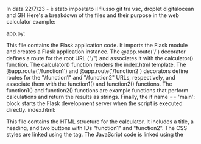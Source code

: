  In data 22/7/23 - è stato impostato il flusso git tra vsc, droplet digitalocean and GH
 Here's a breakdown of the files and their purpose in the web calculator example:

app.py:

This file contains the Flask application code. It imports the Flask module and creates a Flask application instance. The @app.route('/') decorator defines a route for the root URL ("/") and associates it with the calculator() function. The calculator() function renders the index.html template. The @app.route('/function1') and @app.route('/function2') decorators define routes for the "/function1" and "/function2" URLs, respectively, and associate them with the function1() and function2() functions. The function1() and function2() functions are example functions that perform calculations and return the results as strings. Finally, the if name == 'main': block starts the Flask development server when the script is executed directly. index.html:

This file contains the HTML structure for the calculator. It includes a title, a heading, and two buttons with IDs "function1" and "function2". The CSS styles are linked using the tag. The JavaScript code is linked using the <script> tag. styles.css:

This file contains the CSS styles for the calculator. It includes styles for the body, heading, and buttons to give the calculator a centered layout and appropriate styling. script.js:

This file contains the JavaScript code that handles button clicks and performs AJAX requests. It listens for the "DOMContentLoaded" event, which ensures that the JavaScript code is executed after the HTML has been fully loaded. Inside the event listener, it retrieves the button elements with the IDs "function1" and "function2". The addEventListener() method is used to attach click event listeners to the buttons. When a button is clicked, an AJAX request is made to the corresponding route ("/function1" or "/function2") using the Fetch API. The response is processed, and an alert is displayed with the result.

GIT To push your Visual Studio Code (VSC) project to a GitHub repository, you can follow these steps:

Create a new repository on GitHub:

Go to the GitHub website and sign in to your account. Click on the "+" icon in the top-right corner and select "New repository". Give your repository a name, optionally add a description, choose if it should be public or private, and click "Create repository". Initialize Git in your VSC project:

Open a terminal in VSC by going to the View menu and selecting "Terminal". Navigate to your project directory using the cd command. Initialize Git in your project directory by running the command: shell Copy code git init Add your project files to the Git repository:

Add all the files in your project to the Git repository by running the command: shell Copy code git add . Commit your changes:

Create a commit to save the current state of your project by running the command: shell Copy code git commit -m "Initial commit" Replace "Initial commit" with an appropriate commit message that describes the changes you made. Connect your local repository to the GitHub repository:

On the GitHub repository page, copy the repository's remote URL. In the terminal, run the following command to add the remote repository: shell Copy code git remote add origin Replace with the URL you copied from the GitHub repository. Push your changes to the remote repository:

Run the following command to push your local changes to the remote repository: shell Copy code git push -u origin master This command pushes the changes to the master branch. If you're working with a different branch, replace master with the appropriate branch name. Enter your GitHub credentials:

When prompted, enter your GitHub username and password or personal access token to authenticate and push the changes. After completing these steps, your VSC project will be pushed to the GitHub repository. You can visit your repository on GitHub to verify that the files have been successfully uploaded.

To remember: The command git branch -M main is used to rename the default branch of a Git repository from the previous name (e.g., "master") to a new name (e.g., "main"). This command is typically used to align with more inclusive and neutral terminology.

Here's what each part of the command does:

git branch: This is the command to manage branches in Git. -M: This is an option that specifies the mode for renaming the branch. main: This is the new name for the branch. In this case, "main" is used as an example, but you can replace it with any desired branch name. By executing git branch -M main, you are effectively renaming the default branch of your Git repository to "main". This command ensures that the new branch name is updated in both your local repository and the remote repository.

The command git push -u origin main is used to push the local branch "main" to the remote repository named "origin" and set it as the upstream branch.

Here's what each part of the command does:

git push: This is the command to send your local commits to a remote repository. -u: This is an option that sets the upstream branch for the local branch being pushed. It tells Git to associate the local branch with the remote branch, enabling you to use git pull and git push without specifying the branch name in the future. origin: This is the remote repository's name. It is typically set as "origin" by default when you clone a repository. main: This is the branch you want to push to the remote repository. In this case, it is pushing the local branch "main" to the remote branch "main". By executing git push -u origin main, you are pushing the local branch "main" to the remote repository and setting it as the upstream branch. This allows you to use git pull and git push without specifying the branch name in subsequent commands.

One of the most important thisng - not present in this code is the file relative to Nginx proxy and reverse proxy server. So yer you are the file of /etc/nginx/nginx.con:

user www-data; worker_processes auto; pid /run/nginx.pid; include /etc/nginx/modules-enabled/*.conf;

events { worker_connections 1024; # multi_accept on; }

http {

##
# Basic Settings
##

sendfile on;
tcp_nopush on;
tcp_nodelay on;
keepalive_timeout 65;
types_hash_max_size 2048;
# server_tokens off;

# server_names_hash_bucket_size 64;
# server_name_in_redirect off;

include /etc/nginx/mime.types;
default_type application/octet-stream;

##
# SSL Settings
##

ssl_protocols TLSv1 TLSv1.1 TLSv1.2 TLSv1.3; # Dropping SSLv3, ref: POODLE
ssl_prefer_server_ciphers on;

##
# Logging Settings
##

access_log /var/log/nginx/access.log;
error_log /var/log/nginx/error.log;

##
# Gzip Settings
##

gzip on;

# gzip_vary on;
# gzip_proxied any;
# gzip_comp_level 6;
# gzip_buffers 16 8k;
# gzip_http_version 1.1;
# gzip_types text/plain text/css application/json application/javascript text/xml application/xml application/xml+rss text/javascript;

##
# Virtual Host Configs
##

include /etc/nginx/conf.d/*.conf;
include /etc/nginx/sites-enabled/*;

# Add server block for Flask application

server {
    listen 80;
    server_name localhost;

    location / {
        proxy_pass http://localhost:$http_port;
        proxy_set_header Host $host;
        proxy_set_header X-Real-IP $remote_addr;
    }

    location /static {
        alias /path/to/flask_app/static;
    }
}
}

The above code is fully functional but the new code below is integrated with websocket (ed fully functional): user www-data; worker_processes auto; error_log /var/log/nginx/error.log; pid /var/run/nginx.pid;

events { worker_connections 1024; }

http { include /etc/nginx/mime.types; default_type application/octet-stream; log_format main '$remote_addr - $remote_user [$time_local] "$request" ' '$status $body_bytes_sent "$http_referer" ' '"$http_user_agent" "$http_x_forwarded_for"'; access_log /var/log/nginx/access.log main; sendfile on; keepalive_timeout 65;

##
# SSL Settings
##

ssl_protocols TLSv1 TLSv1.1 TLSv1.2 TLSv1.3;
ssl_prefer_server_ciphers on;

##
# Gzip Settings
##

gzip on;
gzip_comp_level 4;
gzip_types text/plain text/css application/json application/javascript text/xml application/xml application/xml+rss text/javascript;

##
# Virtual Host Configs
##

include /etc/nginx/conf.d/*.conf;
include /etc/nginx/sites-enabled/*;

# Add server block for Flask application

server {
    listen 80;
    server_name localhost;

    location / {
        proxy_pass http://localhost:$http_port;
        proxy_set_header Host $host;
        proxy_set_header X-Real-IP $remote_addr;
    }

    location /static {
        alias /path/to/flask_app/static;
    }
}
}

To get into account also the https: address we extend the nnginx.conf to this:

user www-data; worker_processes auto; error_log /var/log/nginx/error.log; pid /var/run/nginx.pid;

events { worker_connections 1024; }

http { include /etc/nginx/mime.types; default_type application/octet-stream; log_format main '$remote_addr - $remote_user [$time_local] "$request" ' '$status $body_bytes_sent "$http_referer" ' '"$http_user_agent" "$http_x_forwarded_for"'; access_log /var/log/nginx/access.log main; sendfile on; keepalive_timeout 65;

##
# SSL Settings
##

ssl_protocols TLSv1 TLSv1.1 TLSv1.2 TLSv1.3;
ssl_prefer_server_ciphers on;

##
# Gzip Settings
##

gzip on;
gzip_comp_level 4;
gzip_types text/plain text/css application/json application/javascript text/xml application/xml application/xml+rss text/javascript;

##
# Virtual Host Configs
##

include /etc/nginx/conf.d/*.conf;
include /etc/nginx/sites-enabled/*;

# HTTP server block
server {
    listen 80;
    server_name localhost;

    location / {
        proxy_pass http://localhost:$http_port;
        proxy_set_header Host $host;
        proxy_set_header X-Real-IP $remote_addr;
    }

    location /static {
        alias /path/to/flask_app/static;
    }
}

# HTTPS server block
server {
    listen 443 ssl;
    server_name localhost;
    
    ssl_certificate /home/mauro/Scrivania/flask_server_2/certificate.crt;
    ssl_certificate_key /home/mauro/Scrivania/flask_server_2/ssl_certificate_key.key;

    location / {
        proxy_pass http://localhost:$http_port;
        proxy_set_header Host $host;
        proxy_set_header X-Real-IP $remote_addr;
    }

    location /static {
        alias /path/to/flask_app/static;
    }
}
}

Attention this is the command to run to generate te 2 certificates: openssl req -x509 -newkey rsa:4096 -nodes -out /home/mauro/Scrivania/flask_server_2/ssl_certificate.crt -keyout /home/mauro/Scrivania/flask_server_2/ssl_certificate_key.key -days 365

There is problem to generate both http and https. So we have built a code with if then else statment If you want to account for both HTTP and HTTPS configurations without generating errors, you can modify the context parameter in the app.run() function to handle both cases. One approach is to use an if statement to conditionally set the ssl_context based on your desired configuration.

Here's an example of how you can modify the code to handle both HTTP and HTTPS configurations:

python Copy code if name == 'main': create_table()

# Check if HTTPS configuration is enabled
use_https = True  # Set this flag based on your configuration

if use_https:
    context = ssl.SSLContext(ssl.PROTOCOL_TLSv1_2)
    context.load_cert_chain('certificate.crt', 'ssl_certificate_key.key')
    app.run(host='0.0.0.0', port=0, debug=True, ssl_context=context)
else:
    app.run(host='0.0.0.0', port=0, debug=True)
In this modified code, the use_https flag is set to True if HTTPS configuration is desired, and False otherwise. Based on the value of this flag, the code conditionally sets the context variable and passes it to the ssl_context parameter of the app.run() function.

If use_https is True, the code sets up the SSL context and uses it for running the Flask app with HTTPS. If use_https is False, the code runs the Flask app without SSL.

By using this approach, you can handle both HTTP and HTTPS configurations without generating errors.
//// Flusso hook delle ore 10:42 ///
#!/bin/bash

##

# Get the commit message as input
read -p "Enter the commit message: " commit_message

# Define the branch name for the central repository
central_branch="vsc-repository-to-droplet"

# Ask the user whether to create a new branch or remain on the current branch
read -p "Do you want to create a new branch? (y/n): " answer

if [[ $answer == "y" ]]; then
  # Get the name of the new branch from the user
  read -p "Enter the name of the new branch: " new_branch

  # Check if the local branch exists, if not, create it from the central branch
  if ! git show-ref --quiet refs/heads/$new_branch; then
    git checkout -b $new_branch $central_branch
  else
    git checkout $new_branch
  fi

  # Get the commit message for the new changes
  read -p "Enter the commit message for the new changes: " new_commit_message

  # Commit the changes on the new branch
  git add .
  git commit -m "$new_commit_message"

  # Push changes to the new local branch
  echo "Pushing changes to $new_branch"
  git push origin $new_branch

  # Switch to the new branch on the DigitalOcean droplet
  echo "Switching to the new branch on the DigitalOcean droplet..."
  ssh root@146.190.169.21 "cd /home/mauro/flask-app && git checkout $new_branch"
else
  # Commit the changes on the current branch
  git add .
  git commit -m "$commit_message"

  # Push changes to the current branch
  echo "Pushing changes to the current branch"
  git push origin $(git rev-parse --abbrev-ref HEAD)

  # Switch to the branch on the DigitalOcean droplet
  echo "Switching to the current branch on the DigitalOcean droplet..."
  ssh root@146.190.169.21 "cd /home/mauro/flask-app && git checkout $(git rev-parse --abbrev-ref HEAD)"
fi

# Pull changes from the remote central branch on GitHub
echo "Pulling changes from origin/$central_branch"
git pull origin $central_branch

# Check if there are any conflicts after pulling
if [ $? -eq 0 ]; then
  # No conflicts, proceed with the push
  # Push changes to the GitHub repository
  echo "Pushing changes to origin/$central_branch"
  git push origin $central_branch

  # Log in to the DigitalOcean droplet and pull the changes
  echo "Logging in to the DigitalOcean droplet..."
  ssh root@146.190.169.21 "cd /home/mauro/flask-app && git pull"

  echo "Changes successfully pushed to both GitHub and the DigitalOcean droplet."
else
  # Conflicts exist, prompt the user to resolve them manually
  echo "There are conflicts after pulling. Please resolve the conflicts manually and commit the changes."
fi
/// Fine flusso delle h. 10:42///